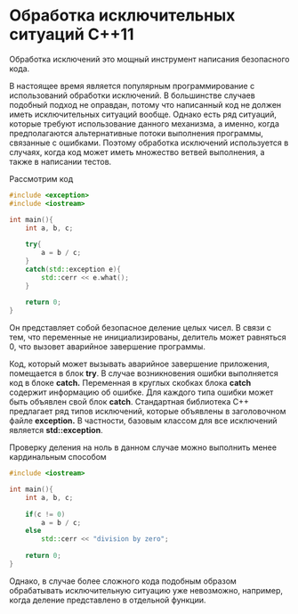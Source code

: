 # Обработка исключительных ситуаций C++11 #

Обработка исключений это мощный инструмент написания безопасного кода.

В настоящее время является популярным программирование с использований обработки исключений. В большинстве случаев подобный подход не оправдан, потому что написанный код не должен иметь исключительных ситуаций вообще. Однако есть ряд ситуаций, которые требуют использование данного механизма, а именно, когда предполагаются альтернативные потоки выполнения программы, связанные с ошибками. Поэтому обработка исключений используется в случаях, когда код может иметь множество ветвей выполнения, а также в написании тестов.

Рассмотрим код
```c++
#include <exception>
#include <iostream>

int main(){
    int a, b, c;
    
    try{
        a = b / c;
    }
    catch(std::exception e){
        std::cerr << e.what();
    }
    
    return 0;
}
```

Он представляет собой безопасное деление целых чисел. В связи с тем, что переменные не инициализированы, делитель может равняться 0, что вызовет аварийное завершение программы.

Код, который может вызывать аварийное завершение приложения, помещается в блок **try**. В случае возникновения ошибки выполняется код в блоке **catch.** Переменная в круглых скобках блока **catch** содержит информацию об ошибке. Для каждого типа ошибки может быть объявлен свой блок **catch**. Стандартная библиотека С++ предлагает ряд типов исключений, которые объявлены в заголовочном файле **exception.** В частности, базовым классом для все исключений является **std::exception**.

Проверку деления на ноль в данном случае можно выполнить менее кардинальным способом
```c++
#include <iostream>

int main(){
    int a, b, c;
    
    if(c != 0)
        a = b / c;
    else
        std::cerr << "division by zero";
    
    return 0;
}
```

Однако, в случае более сложного кода подобным образом обрабатывать исключительную ситуацию уже невозможно, например, когда деление представлено в отдельной функции.
